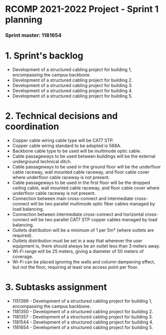 RCOMP 2021-2022 Project - Sprint 1 planning
===========================================
### Sprint master: 1181654 ###

# 1. Sprint's backlog #

  * Development of a structured cabling project for building 1, encompassing the campus backbone.
  * Development of a structured cabling project for building 2.
  * Development of a structured cabling project for building 3.
  * Development of a structured cabling project for building 4.
  * Development of a structured cabling project for building 5.
# 2. Technical decisions and coordination #

  * Copper cable wiring cable type will be CAT7 STP.
  * Copper cable wiring standard to be adopted is 568A.
  * Backbone cable type to be used will be multimode optic cable.
  * Cable passageways to be used between buildings will be the external underground technical ditch.
  * Cable passageways to be used in the ground floor will be the underfloor cable raceway, wall mounted cable raceway, and floor cable cover where underfloor cable raceway is not present.
  * Cable passageways to be used in the first floor will be the dropped ceiling cable, wall mounted cable raceway, and floor cable cover where underfloor cable raceway is not present.
  * Connection between main cross-connect and intermediate cross-connect will be two parallel multimode optic fiber cables managed by load balancing.
  * Connection between intermediate cross-connect and horizontal cross-connect will be two parallel CAT7 STP copper cables managed by load balancing.
  * Outlets distribution will be a minimum of 1 per 5m² (where outlets are required).
  * Outlets distribution must be set in a way that wherever the user equipment is, there should always be an outlet less than 3 meters away.
  * Wi-Fi range will be 25 meters, giving a diameter of 50 meters of coverage.
  * Wi-Fi can be placed ignoring the walls and column dampening effect, but not the floor, requiring at least one access point per floor.

# 3. Subtasks assignment #

  * 1151399 - Development of a structured cabling project for building 1, encompassing the campus backbone.
  * 1181350 - Development of a structured cabling project for building 2.
  * 1181357 - Development of a structured cabling project for building 3.
  * 1181544 - Development of a structured cabling project for building 4.
  * 1181654 - Development of a structured cabling project for building 5.